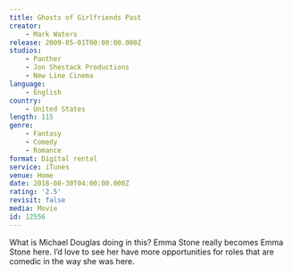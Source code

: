 ```yaml
---
title: Ghosts of Girlfriends Past
creator:
    - Mark Waters
release: 2009-05-01T00:00:00.000Z
studios:
    - Panther
    - Jon Shestack Productions
    - New Line Cinema
language:
    - English
country:
    - United States
length: 115
genre:
    - Fantasy
    - Comedy
    - Romance
format: Digital rental
service: iTunes
venue: Home
date: 2018-08-30T04:00:00.000Z
rating: '2.5'
revisit: false
media: Movie
id: 12556
---
```


What is Michael Douglas doing in this? Emma Stone really becomes Emma Stone here. I’d love to see her have more opportunities for roles that are comedic in the way she was here.
